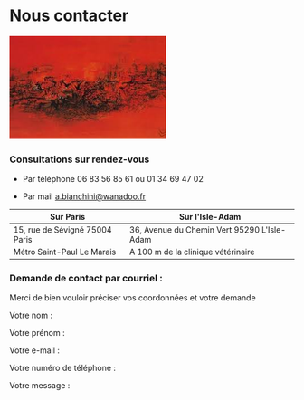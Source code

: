  
 # Nous contacter


![test](images/images.jpg )



 ### Consultations sur rendez-vous 
 
- Par téléphone  06 83 56 85 61 ou 01 34 69 47 02

- Par mail <a.bianchini@wanadoo.fr>



| Sur Paris                                          |  Sur l'Isle-Adam  |
|----------------------------------------------------|-------------------|
|15, rue de Sévigné 75004 Paris				             | 36, Avenue du Chemin Vert 95290 L'Isle-Adam|
| Métro Saint-Paul Le Marais                       | A 100 m de la clinique vétérinaire  |

		


### Demande de contact par courriel : 


Merci de bien vouloir préciser vos coordonnées et votre demande


Votre nom :

Votre prénom : 

Votre e-mail : 

Votre numéro de téléphone : 

Votre message : 
